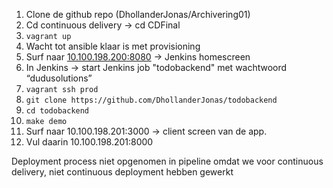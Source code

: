 1. Clone de github repo (DhollanderJonas/Archivering01)
2. Cd continuous delivery -> cd CDFinal
3. `vagrant up`
4. Wacht tot ansible klaar is met provisioning
5. Surf naar [10.100.198.200:8080](10.100.198.200:8080) -> Jenkins homescreen
6. In Jenkins -> start Jenkins job "todobackend" met wachtwoord “dudusolutions”
7. `vagrant ssh prod`
8. `git clone https://github.com/DhollanderJonas/todobackend`
9. `cd todobackend`
10. `make demo`
11. Surf naar 10.100.198.201:3000 -> client screen van de app.
12. Vul daarin 10.100.198.201:8000

Deployment process niet opgenomen in pipeline omdat we voor continuous delivery, niet continuous deployment hebben gewerkt



